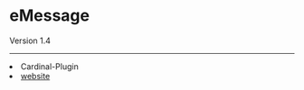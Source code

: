 # eMessage

Version 1.4

---
<li> <a herf="https://github.com/Argus-corporation/Cardinal-Plugin">Cardinal-Plugin</a>

<li> <a href="https://argus.alwaysdata.net">website</a>
